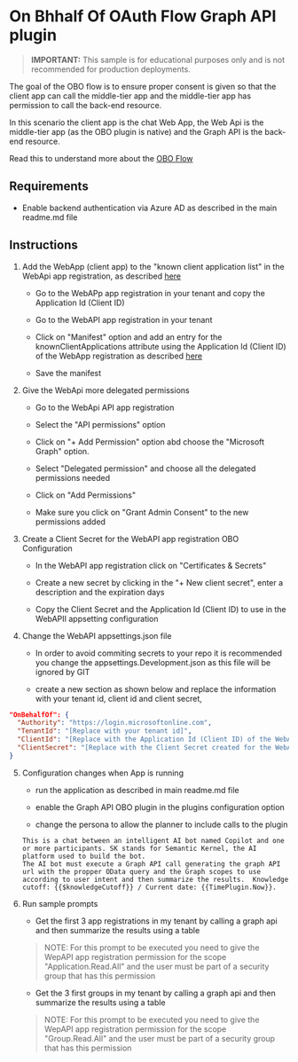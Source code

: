 ﻿# On Bhhalf Of OAuth Flow Graph API plugin

> **IMPORTANT:** This sample is for educational purposes only and is not recommended for production deployments.

The goal of the OBO flow is to ensure proper consent is given so that the client app can call the middle-tier app and the middle-tier app has permission to call the back-end resource. 

In this scenario the client app is the chat Web App, the Web Api  is the middle-tier app (as the OBO plugin is native) and the Graph API is the back-end resource.

Read this to understand more about the [OBO Flow](https://learn.microsoft.com/en-us/entra/identity-platform/v2-oauth2-on-behalf-of-flow#gaining-consent-for-the-middle-tier-application)


## Requirements

- Enable backend authentication via Azure AD as described in the main readme.md file

## Instructions

1. Add the WebApp (client app) to the "known client application list" in the WebApi app registration, as described [here](https://learn.microsoft.com/en-us/entra/identity-platform/v2-oauth2-on-behalf-of-flow#gaining-consent-for-the-middle-tier-application)

   - Go to the WebAPp app registration in your tenant and copy the Application Id (Client ID)
   
   - Go to the WebAPI app registration in your tenant

   - Click on "Manifest" option and add an entry for the knownClientApplications attribute using the Application Id (Client ID) of the WebApp registration as described [here](https://learn.microsoft.com/en-us/entra/identity-platform/reference-app-manifest#knownclientapplications-attribute)

   - Save the manifest
 
2. Give the WebApi more delegated permissions

   -  Go to the WebApi API app registration 
   
   - Select the "API permissions" option 
   
   - Click on "+ Add Permission" option abd choose the "Microsoft Graph" option.
   
   - Select "Delegated permission" and choose all the delegated permissions needed 

   - Click on "Add Permissions"
   
   - Make sure you click on "Grant Admin Consent" to the new permissions added

3. Create a Client Secret for the WebAPI app registration OBO Configuration

   - In the WebAPI app registration click on "Certificates & Secrets"

   - Create a new secret by clicking in the "+ New client secret", enter a description and the expiration days

   - Copy the Client Secret and the Application Id (Client ID) to use in the WebAPII appsetting configuration

4. Change the WebAPI appsettings.json file 

   - In order to avoid commiting secrets to your repo it is recommended you change the appsettings.Development.json as this file will be ignored by GIT

   - create a new section as shown below and replace the information with your tenant id, client id and client secret,
  
  ```json
  "OnBehalfOf": {
    "Authority": "https://login.microsoftonline.com",
    "TenantId": "[Replace with your tenant id]",
    "ClientId": "[Replace with the Application Id (Client ID) of the WebAPI registration]",
    "ClientSecret": "[Replace with the Client Secret created for the WebAPI registration]"
  }
   ```   

5. Configuration changes when App is running 

   - run the application as described in main readme.md file 

   - enable the Graph API OBO plugin in the plugins configuration option

   - change the persona to allow the planner to include calls to the plugin

   ```text
   This is a chat between an intelligent AI bot named Copilot and one or more participants. SK stands for Semantic Kernel, the AI platform used to build the bot. 
   The AI bot must execute a Graph API call generating the graph API url with the propper OData query and the Graph scopes to use according to user intent and then summarize the results.  Knowledge cutoff: {{$knowledgeCutoff}} / Current date: {{TimePlugin.Now}}.
   ```

6. Run sample prompts

   - Get the first 3 app registrations in my tenant by calling a graph api and then summarize the results using a table 

   > NOTE: For this prompt to be executed you need to give the WepAPI app registration permission for the scope "Application.Read.All" and the user must be part of a security group that has this permission

   - Get the 3 first groups in my tenant by calling a graph api and then summarize the results using a table     

   > NOTE: For this prompt to be executed you need to give the WepAPI app registration permission for the scope "Group.Read.All" and the user must be part of a security group that has this permission